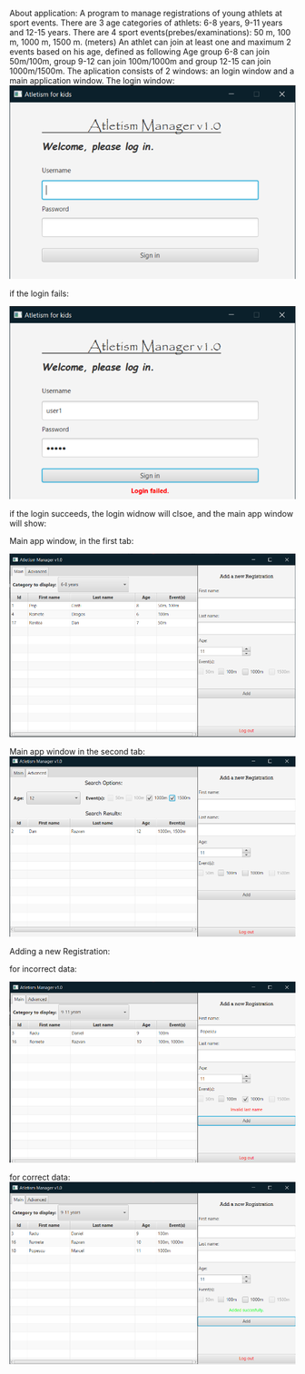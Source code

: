 About application:
  A program to manage registrations of young athlets at sport events.
  There are 3 age categories of athlets: 6-8 years, 9-11 years and 12-15 years.
  There are 4 sport events(prebes/examinations): 50 m, 100 m, 1000 m, 1500 m. (meters)
  An athlet can join at least one and maximum 2 events based on his age, defined as following
  Age group 6-8 can join 50m/100m, group 9-12 can join 100m/1000m and group 12-15 can join 1000m/1500m.
The aplication consists of 2 windows: an login window and a main application window.
The login window:
![](/Design%20and%20Programming%20Environments/Atletism%20GUI/images/login.png)

if the login fails: 

![](/Design%20and%20Programming%20Environments/Atletism%20GUI/images/login_failed.png)

if the login succeeds, the login widnow will clsoe, and the main app window will show:

Main app window, in the first tab:

![](/Design%20and%20Programming%20Environments/Atletism%20GUI/images/mainapp_main.png)

Main app window in the second tab: 
![](/Design%20and%20Programming%20Environments/Atletism%20GUI/images/mainapp_advanced.png)

Adding a new Registration: 

for incorrect data: 

![](/Design%20and%20Programming%20Environments/Atletism%20GUI/images/mainapp_invalid.png)

for correct data: 
![](/Design%20and%20Programming%20Environments/Atletism%20GUI/images/mainapp_valid.png)
